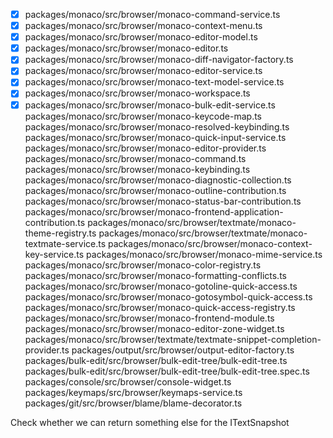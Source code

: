 - [x] packages/monaco/src/browser/monaco-command-service.ts
- [x] packages/monaco/src/browser/monaco-context-menu.ts
- [x] packages/monaco/src/browser/monaco-editor-model.ts
- [x] packages/monaco/src/browser/monaco-editor.ts
- [x] packages/monaco/src/browser/monaco-diff-navigator-factory.ts
- [x] packages/monaco/src/browser/monaco-editor-service.ts
- [x] packages/monaco/src/browser/monaco-text-model-service.ts
- [x] packages/monaco/src/browser/monaco-workspace.ts
- [x] packages/monaco/src/browser/monaco-bulk-edit-service.ts
packages/monaco/src/browser/monaco-keycode-map.ts
packages/monaco/src/browser/monaco-resolved-keybinding.ts
packages/monaco/src/browser/monaco-quick-input-service.ts
packages/monaco/src/browser/monaco-editor-provider.ts
packages/monaco/src/browser/monaco-command.ts
packages/monaco/src/browser/monaco-keybinding.ts
packages/monaco/src/browser/monaco-diagnostic-collection.ts
packages/monaco/src/browser/monaco-outline-contribution.ts
packages/monaco/src/browser/monaco-status-bar-contribution.ts
packages/monaco/src/browser/monaco-frontend-application-contribution.ts
packages/monaco/src/browser/textmate/monaco-theme-registry.ts
packages/monaco/src/browser/textmate/monaco-textmate-service.ts
packages/monaco/src/browser/monaco-context-key-service.ts
packages/monaco/src/browser/monaco-mime-service.ts
packages/monaco/src/browser/monaco-color-registry.ts
packages/monaco/src/browser/monaco-formatting-conflicts.ts
packages/monaco/src/browser/monaco-gotoline-quick-access.ts
packages/monaco/src/browser/monaco-gotosymbol-quick-access.ts
packages/monaco/src/browser/monaco-quick-access-registry.ts
packages/monaco/src/browser/monaco-frontend-module.ts
packages/monaco/src/browser/monaco-editor-zone-widget.ts
packages/monaco/src/browser/textmate/textmate-snippet-completion-provider.ts
packages/output/src/browser/output-editor-factory.ts
packages/bulk-edit/src/browser/bulk-edit-tree/bulk-edit-tree.ts
packages/bulk-edit/src/browser/bulk-edit-tree/bulk-edit-tree.spec.ts
packages/console/src/browser/console-widget.ts
packages/keymaps/src/browser/keymaps-service.ts
packages/git/src/browser/blame/blame-decorator.ts

Check whether we can return something else for the ITextSnapshot
